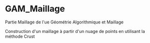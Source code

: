 # GAM_Maillage

Partie Maillage de l'ue Géométrie Algorithmique et Maillage

Construction d'un maillage à partir d'un nuage de points en utilisant la méthode Crust
